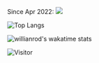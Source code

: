 Since Apr 2022:
<img src="https://wakatime.com/share/@jod77/37beaa6c-a23d-45f4-adf4-a0da9552b3a3.svg" style="width=40%">

<!---
![Anurag's GitHub stats](https://readmestats2.vercel.app/api?username=jod77&count_private=true&show_icons=true&theme=Gradient)--->
![Top Langs](https://readmestats2.vercel.app/api/top-langs/?username=jod77&count_private=true&theme=Gradient)

![willianrod's wakatime stats](https://readmestats2.vercel.app/api/wakatime?username=jod77)


![Visitor](https://visitor-badge.laobi.icu/badge?page_id=jod77)
